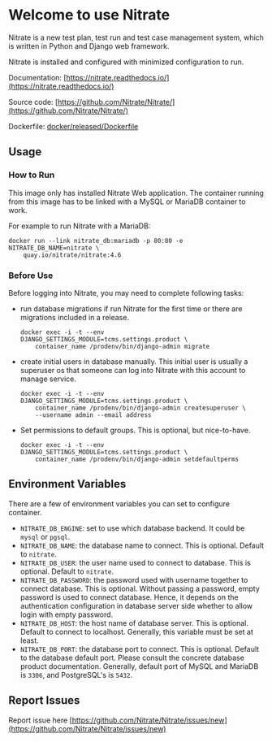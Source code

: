 # Welcome to use Nitrate

Nitrate is a new test plan, test run and test case management system, which is
written in Python and Django web framework.

Nitrate is installed and configured with minimized configuration to run.

Documentation: [https://nitrate.readthedocs.io/](https://nitrate.readthedocs.io/)

Source code: [https://github.com/Nitrate/Nitrate/](https://github.com/Nitrate/Nitrate/)

Dockerfile: [docker/released/Dockerfile](https://github.com/Nitrate/Nitrate/tree/develop/docker/released/Dockerfile)

## Usage

### How to Run

This image only has installed Nitrate Web application. The container running
from this image has to be linked with a MySQL or MariaDB container to work.

For example to run Nitrate with a MariaDB:

```
docker run --link nitrate_db:mariadb -p 80:80 -e NITRATE_DB_NAME=nitrate \
    quay.io/nitrate/nitrate:4.6
```

### Before Use

Before logging into Nitrate, you may need to complete following tasks:

- run database migrations if run Nitrate for the first time or there are
  migrations included in a release.

  ```
  docker exec -i -t --env DJANGO_SETTINGS_MODULE=tcms.settings.product \
      container_name /prodenv/bin/django-admin migrate
  ```

- create initial users in database manually. This initial user is usually a
  superuser os that someone can log into Nitrate with this account to manage
  service.

  ```
  docker exec -i -t --env DJANGO_SETTINGS_MODULE=tcms.settings.product \
      container_name /prodenv/bin/django-admin createsuperuser \
      --username admin --email address
  ```

- Set permissions to default groups. This is optional, but nice-to-have.

  ```
  docker exec -i -t --env DJANGO_SETTINGS_MODULE=tcms.settings.product \
      container_name /prodenv/bin/django-admin setdefaultperms
  ```

## Environment Variables

There are a few of environment variables you can set to configure container.

- `NITRATE_DB_ENGINE`: set to use which database backend. It could be `mysql`
  or `pgsql`.
- `NITRATE_DB_NAME`: the database name to connect. This is optional. Default to
  `nitrate`.
- `NITRATE_DB_USER`: the user name used to connect to database. This is
  optional. Default to `nitrate`.
- `NITRATE_DB_PASSWORD`: the password used with username together to connect
  database. This is optional. Without passing a password, empty password is
  used to connect database. Hence, it depends on the authentication
  configuration in database server side whether to allow login with empty
  password.
- `NITRATE_DB_HOST`: the host name of database server. This is optional.
  Default to connect to localhost. Generally, this variable must be set at
  least.
- `NITRATE_DB_PORT`: the database port to connect. This is optional. Default
  to the database default port. Please consult the concrete database product
  documentation. Generally, default port of MySQL and MariaDB is `3306`, and
  PostgreSQL's is `5432`.

## Report Issues

Report issue here [https://github.com/Nitrate/Nitrate/issues/new](https://github.com/Nitrate/Nitrate/issues/new)
